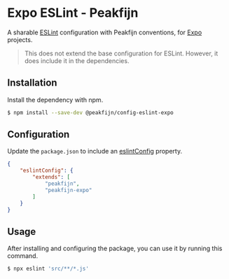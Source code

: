 # Expo ESLint - Peakfijn

A sharable [ESLint](https://github.com/eslint/eslint) configuration with Peakfijn conventions, for [Expo](https://github.com/expo/expo-cli) projects.

> This does not extend the base configuration for ESLint. However, it does include it in the dependencies.

## Installation

Install the dependency with npm.

```bash
$ npm install --save-dev @peakfijn/config-eslint-expo
```

## Configuration

Update the `package.json` to include an [eslintConfig](https://eslint.org/docs/user-guide/configuring) property.

```json
{
	"eslintConfig": {
		"extends": [
			"peakfijn",
			"peakfijn-expo"
		]
	}
}
```

## Usage

After installing and configuring the package, you can use it by running this command.

```bash
$ npx eslint 'src/**/*.js'
```
